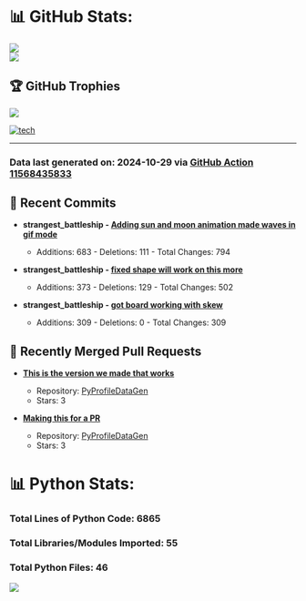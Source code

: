 # 📊 GitHub Stats:

![](https://github-readme-stats.vercel.app/api?username=codingwithstrangers&theme=radical&hide_border=false&include_all_commits=true&count_private=true)<br/>
![](https://github-readme-stats.vercel.app/api/top-langs/?username=codingwithstrangers&theme=radical&hide_border=false&include_all_commits=true&count_private=true&layout=compact)

## 🏆 GitHub Trophies

![](https://github-profile-trophy.vercel.app/?username=codingwithstrangers&theme=radical&no-frame=false&no-bg=true&margin-w=4)

[![tech](https://skillicons.dev/icons?i=godot,html,css,js,python,#mongo,#pytorch)](https://skillicons.dev)


---


### Data last generated on: 2024-10-29 via [GitHub Action 11568435833](https://github.com/sockheadrps/sockheadrps/actions/runs/11568435833)

## 🚀 Recent Commits

- **strangest_battleship - [Adding sun and moon animation made waves in gif mode](https://github.com/codingwithstrangers/strangest_battleship/commit/977086e639f4a05176b124d9d8a28a639d12d8d6)**
  - Additions: 683 - Deletions: 111 - Total Changes: 794

- **strangest_battleship - [fixed shape will work on this more](https://github.com/codingwithstrangers/strangest_battleship/commit/6375764fd588d5ab570e781ee535b5e4d6d4b60a)**
  - Additions: 373 - Deletions: 129 - Total Changes: 502

- **strangest_battleship - [got board working with skew](https://github.com/codingwithstrangers/strangest_battleship/commit/ebe54bcac4f2ba3c3dd6a60f77430f2feef3d0ae)**
  - Additions: 309 - Deletions: 0 - Total Changes: 309


## 🔀 Recently Merged Pull Requests

- **[This is the version we made that works](https://github.com/sockheadrps/PyProfileDataGen/pull/12)**
  - Repository: [PyProfileDataGen](https://github.com/sockheadrps/PyProfileDataGen)
  - Stars: 3

- **[Making this for a PR](https://github.com/sockheadrps/PyProfileDataGen/pull/10)**
  - Repository: [PyProfileDataGen](https://github.com/sockheadrps/PyProfileDataGen)
  - Stars: 3

# 📊 Python Stats:

### Total Lines of Python Code: 6865
### Total Libraries/Modules Imported: 55
### Total Python Files: 46
![](DataVisuals/data.gif)

